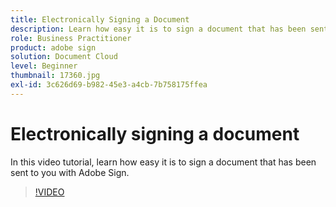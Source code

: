 ```yaml
---
title: Electronically Signing a Document
description: Learn how easy it is to sign a document that has been sent to you with Adobe Sign
role: Business Practitioner
product: adobe sign
solution: Document Cloud
level: Beginner
thumbnail: 17360.jpg
exl-id: 3c626d69-b982-45e3-a4cb-7b758175ffea
---
```

# Electronically signing a document

In this video tutorial, learn how easy it is to sign a document that has been sent to you with Adobe Sign.

>[!VIDEO](https://video.tv.adobe.com/v/17360?hidetitle=true)
